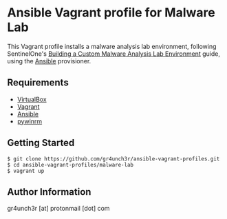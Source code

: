 # Ansible Vagrant profile for Malware Lab

This Vagrant profile installs a malware analysis lab environment, following SentinelOne's [Building a Custom Malware Analysis Lab Environment](https://www.sentinelone.com/labs/building-a-custom-malware-analysis-lab-environment/) guide, using the [Ansible](https://www.ansible.com/) provisioner. 

## Requirements

- [VirtualBox](https://www.virtualbox.org/wiki/Downloads)
- [Vagrant](https://www.vagrantup.com/downloads.html)
- [Ansible](http://docs.ansible.com/ansible/latest/intro_installation.html)
- [pywinrm](https://github.com/diyan/pywinrm)

## Getting Started

```
$ git clone https://github.com/gr4unch3r/ansible-vagrant-profiles.git
$ cd ansible-vagrant-profiles/malware-lab
$ vagrant up
```

## Author Information

gr4unch3r [at] protonmail [dot] com
